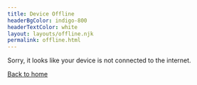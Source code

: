 ```yaml
---
title: Device Offline
headerBgColor: indigo-800
headerTextColor: white
layout: layouts/offline.njk
permalink: offline.html
---
```

Sorry, it looks like your device is not connected to the internet.
  
[Back to home](/)
